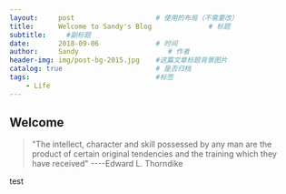 ```yaml
---
layout:     post                    # 使用的布局（不需要改）
title:      Welcome to Sandy's Blog              # 标题 
subtitle:     #副标题
date:       2018-09-06              # 时间
author:     Sandy                      # 作者
header-img: img/post-bg-2015.jpg    #这篇文章标题背景图片
catalog: true                       # 是否归档
tags:                               #标签
    - Life
---
```


## Welcome 
>"The intellect,  character and skill possessed by any man are the product of certain original tendencies and the training which they have received" ----Edward L. Thorndike

test

 

